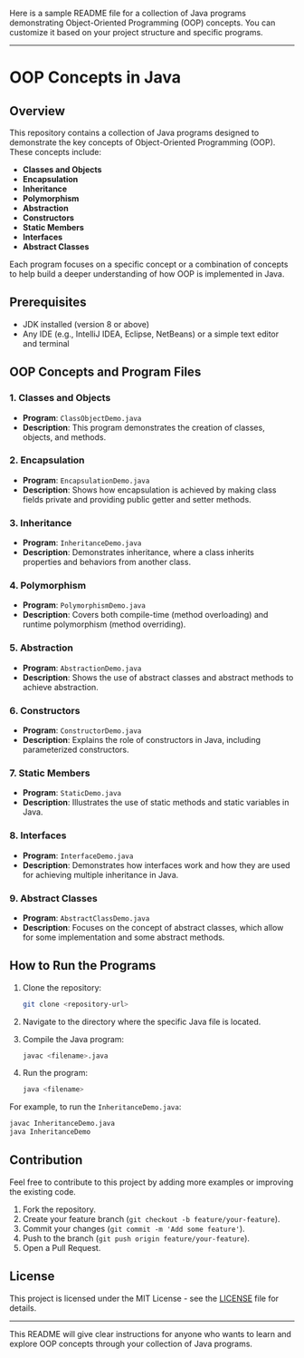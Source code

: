 Here is a sample README file for a collection of Java programs demonstrating Object-Oriented Programming (OOP) concepts. You can customize it based on your project structure and specific programs.

---

# OOP Concepts in Java

## Overview

This repository contains a collection of Java programs designed to demonstrate the key concepts of Object-Oriented Programming (OOP). These concepts include:

- **Classes and Objects**
- **Encapsulation**
- **Inheritance**
- **Polymorphism**
- **Abstraction**
- **Constructors**
- **Static Members**
- **Interfaces**
- **Abstract Classes**

Each program focuses on a specific concept or a combination of concepts to help build a deeper understanding of how OOP is implemented in Java.

## Prerequisites

- JDK installed (version 8 or above)
- Any IDE (e.g., IntelliJ IDEA, Eclipse, NetBeans) or a simple text editor and terminal

## OOP Concepts and Program Files

### 1. Classes and Objects
- **Program**: `ClassObjectDemo.java`
- **Description**: This program demonstrates the creation of classes, objects, and methods.

### 2. Encapsulation
- **Program**: `EncapsulationDemo.java`
- **Description**: Shows how encapsulation is achieved by making class fields private and providing public getter and setter methods.

### 3. Inheritance
- **Program**: `InheritanceDemo.java`
- **Description**: Demonstrates inheritance, where a class inherits properties and behaviors from another class.

### 4. Polymorphism
- **Program**: `PolymorphismDemo.java`
- **Description**: Covers both compile-time (method overloading) and runtime polymorphism (method overriding).

### 5. Abstraction
- **Program**: `AbstractionDemo.java`
- **Description**: Shows the use of abstract classes and abstract methods to achieve abstraction.

### 6. Constructors
- **Program**: `ConstructorDemo.java`
- **Description**: Explains the role of constructors in Java, including parameterized constructors.

### 7. Static Members
- **Program**: `StaticDemo.java`
- **Description**: Illustrates the use of static methods and static variables in Java.

### 8. Interfaces
- **Program**: `InterfaceDemo.java`
- **Description**: Demonstrates how interfaces work and how they are used for achieving multiple inheritance in Java.

### 9. Abstract Classes
- **Program**: `AbstractClassDemo.java`
- **Description**: Focuses on the concept of abstract classes, which allow for some implementation and some abstract methods.

## How to Run the Programs

1. Clone the repository:
    ```bash
    git clone <repository-url>
    ```
   
2. Navigate to the directory where the specific Java file is located.
   
3. Compile the Java program:
    ```bash
    javac <filename>.java
    ```

4. Run the program:
    ```bash
    java <filename>
    ```

For example, to run the `InheritanceDemo.java`:
```bash
javac InheritanceDemo.java
java InheritanceDemo
```

## Contribution

Feel free to contribute to this project by adding more examples or improving the existing code.

1. Fork the repository.
2. Create your feature branch (`git checkout -b feature/your-feature`).
3. Commit your changes (`git commit -m 'Add some feature'`).
4. Push to the branch (`git push origin feature/your-feature`).
5. Open a Pull Request.

## License

This project is licensed under the MIT License - see the [LICENSE](LICENSE) file for details.

---

This README will give clear instructions for anyone who wants to learn and explore OOP concepts through your collection of Java programs.
